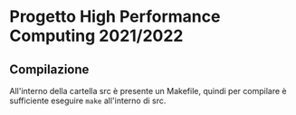 # Progetto High Performance Computing 2021/2022

## Compilazione

All'interno della cartella src è presente un Makefile, quindi per compilare è sufficiente eseguire `make` all'interno di src.